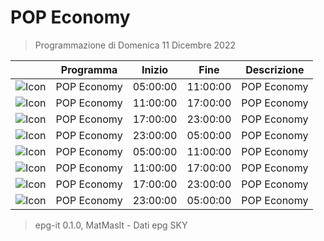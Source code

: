 # POP Economy
> Programmazione di Domenica 11 Dicembre 2022

||Programma|Inizio|Fine|Descrizione|
|---|---|---|---|---|
|![Icon](https://guidatv.sky.it/uuid/News_Cover_HavWCIHQw.png)|POP Economy|05:00:00|11:00:00|POP Economy
|![Icon](https://guidatv.sky.it/uuid/News_Cover_HavWCIHQw.png)|POP Economy|11:00:00|17:00:00|POP Economy
|![Icon](https://guidatv.sky.it/uuid/News_Cover_HavWCIHQw.png)|POP Economy|17:00:00|23:00:00|POP Economy
|![Icon](https://guidatv.sky.it/uuid/News_Cover_HavWCIHQw.png)|POP Economy|23:00:00|05:00:00|POP Economy
|![Icon](https://guidatv.sky.it/uuid/News_Cover_HavWCIHQw.png)|POP Economy|05:00:00|11:00:00|POP Economy
|![Icon](https://guidatv.sky.it/uuid/News_Cover_HavWCIHQw.png)|POP Economy|11:00:00|17:00:00|POP Economy
|![Icon](https://guidatv.sky.it/uuid/News_Cover_HavWCIHQw.png)|POP Economy|17:00:00|23:00:00|POP Economy
|![Icon](https://guidatv.sky.it/uuid/News_Cover_HavWCIHQw.png)|POP Economy|23:00:00|05:00:00|POP Economy



 > epg-it 0.1.0, MatMasIt - Dati epg SKY